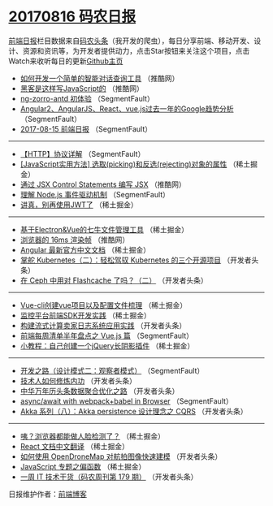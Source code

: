 # [20170816 码农日报](http://hao.caibaojian.com/date/2017/08/16)

[前端日报](http://caibaojian.com/c/news)栏目数据来自[码农头条](http://hao.caibaojian.com/)（我开发的爬虫），每日分享前端、移动开发、设计、资源和资讯等，为开发者提供动力，点击Star按钮来关注这个项目，点击Watch来收听每日的更新[Github主页](https://github.com/kujian/frontendDaily)
* [如何开发一个简单的智能对话查询工具](http://hao.caibaojian.com/48003.html) （推酷网）
* [黑客是这样写JavaScript的](http://hao.caibaojian.com/48001.html) （推酷网）
* [ng-zorro-antd 初体验](http://hao.caibaojian.com/47986.html) （SegmentFault）
* [Angular2、AngularJS、React、vue.js过去一年的Google趋势分析](http://hao.caibaojian.com/47994.html) （SegmentFault）
* [2017-08-15 前端日报](http://hao.caibaojian.com/47995.html) （SegmentFault）

***
* [【HTTP】协议详解](http://hao.caibaojian.com/47997.html) （SegmentFault）
* [[JavaScript实用方法] 选取(picking)和反选(rejecting)对象的属性](http://hao.caibaojian.com/48024.html) （稀土掘金）
* [通过 JSX Control Statements 编写 JSX](http://hao.caibaojian.com/48002.html) （推酷网）
* [理解 Node.js 事件驱动机制](http://hao.caibaojian.com/47992.html) （SegmentFault）
* [讲真，别再使用JWT了](http://hao.caibaojian.com/48023.html) （稀土掘金）

***
* [基于Electron&amp;Vue的七牛文件管理工具](http://hao.caibaojian.com/48014.html) （稀土掘金）
* [浏览器的 16ms 渲染帧](http://hao.caibaojian.com/48000.html) （推酷网）
* [Angular 最新官方中文文档](http://hao.caibaojian.com/48015.html) （稀土掘金）
* [掌舵 Kubernetes（二）：轻松驾驭 Kubernetes 的三个开源项目](http://hao.caibaojian.com/48055.html) （开发者头条）
* [在 Ceph 中用对 Flashcache 了吗？（二）](http://hao.caibaojian.com/48056.html) （开发者头条）

***
* [Vue-cli创建vue项目以及配置文件梳理](http://hao.caibaojian.com/48009.html) （稀土掘金）
* [监控平台前端SDK开发实践](http://hao.caibaojian.com/48020.html) （稀土掘金）
* [构建流式计算卖家日志系统应用实践](http://hao.caibaojian.com/48048.html) （开发者头条）
* [前端每周清单半年盘点之 Vue.js 篇](http://hao.caibaojian.com/47985.html) （SegmentFault）
* [小教程：自己创建一个jQuery长阴影插件](http://hao.caibaojian.com/48012.html) （稀土掘金）

***
* [开发之路（设计模式二：观察者模式）](http://hao.caibaojian.com/47999.html) （SegmentFault）
* [技术人如何修炼内功](http://hao.caibaojian.com/48042.html) （开发者头条）
* [中华万年历头条数据聚合优化之路](http://hao.caibaojian.com/48054.html) （开发者头条）
* [async/await with webpack+babel in Browser](http://hao.caibaojian.com/47991.html) （SegmentFault）
* [Akka 系列（八）：Akka persistence 设计理念之 CQRS](http://hao.caibaojian.com/48044.html) （开发者头条）

***
* [咦？浏览器都能做人脸检测了？](http://hao.caibaojian.com/48017.html) （稀土掘金）
* [React 文档中文翻译](http://hao.caibaojian.com/48018.html) （稀土掘金）
* [如何使用 OpenDroneMap 对航拍图像快速建模](http://hao.caibaojian.com/48057.html) （开发者头条）
* [JavaScript 专题之偏函数](http://hao.caibaojian.com/48019.html) （稀土掘金）
* [一周 IT 技术干货（码农周刊第 179 期）](http://hao.caibaojian.com/48047.html) （开发者头条）

日报维护作者：[前端博客](http://caibaojian.com/) 